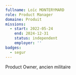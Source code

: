 ```yaml
---
fullname: Loïc MONTERYMARD
role: Product Manager
domaine: Produit
missions:
  - start: 2022-05-24
    end: 2024-12-31
    status: independent
    employer: ''
badges:
  - segur
---
```


Product Owner, ancien militaire
